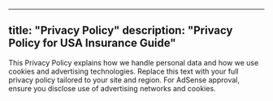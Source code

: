 
---
title: "Privacy Policy"
description: "Privacy Policy for USA Insurance Guide"
---

This Privacy Policy explains how we handle personal data and how we use cookies and advertising technologies. Replace this text with your full privacy policy tailored to your site and region. For AdSense approval, ensure you disclose use of advertising networks and cookies.
